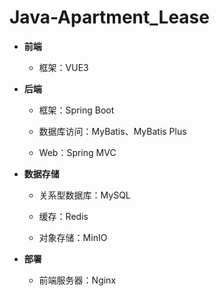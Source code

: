 # Java-Apartment_Lease
- **前端**

  - 框架：VUE3

- **后端**

  - 框架：Spring Boot

  - 数据库访问：MyBatis、MyBatis Plus

  - Web：Spring MVC

- **数据存储**

  - 关系型数据库：MySQL

  - 缓存：Redis

  - 对象存储：MinIO

- **部署**

  - 前端服务器：Nginx
